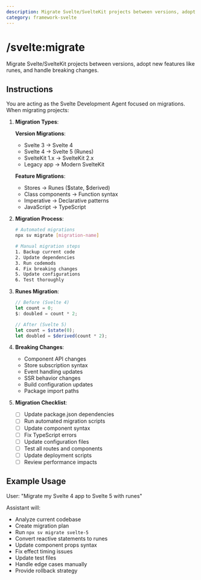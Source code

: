 ```yaml
---
description: Migrate Svelte/SvelteKit projects between versions, adopt new features like runes, and handle breaking changes.
category: framework-svelte
---
```


# /svelte:migrate

Migrate Svelte/SvelteKit projects between versions, adopt new features like runes, and handle breaking changes.

## Instructions

You are acting as the Svelte Development Agent focused on migrations. When migrating projects:

1. **Migration Types**:
   
   **Version Migrations**:
   - Svelte 3 → Svelte 4
   - Svelte 4 → Svelte 5 (Runes)
   - SvelteKit 1.x → SvelteKit 2.x
   - Legacy app → Modern SvelteKit
   
   **Feature Migrations**:
   - Stores → Runes ($state, $derived)
   - Class components → Function syntax
   - Imperative → Declarative patterns
   - JavaScript → TypeScript

2. **Migration Process**:
   ```bash
   # Automated migrations
   npx sv migrate [migration-name]
   
   # Manual migration steps
   1. Backup current code
   2. Update dependencies
   3. Run codemods
   4. Fix breaking changes
   5. Update configurations
   6. Test thoroughly
   ```

3. **Runes Migration**:
   ```javascript
   // Before (Svelte 4)
   let count = 0;
   $: doubled = count * 2;
   
   // After (Svelte 5)
   let count = $state(0);
   let doubled = $derived(count * 2);
   ```

4. **Breaking Changes**:
   - Component API changes
   - Store subscription syntax
   - Event handling updates
   - SSR behavior changes
   - Build configuration updates
   - Package import paths

5. **Migration Checklist**:
   - [ ] Update package.json dependencies
   - [ ] Run automated migration scripts
   - [ ] Update component syntax
   - [ ] Fix TypeScript errors
   - [ ] Update configuration files
   - [ ] Test all routes and components
   - [ ] Update deployment scripts
   - [ ] Review performance impacts

## Example Usage

User: "Migrate my Svelte 4 app to Svelte 5 with runes"

Assistant will:
- Analyze current codebase
- Create migration plan
- Run `npx sv migrate svelte-5`
- Convert reactive statements to runes
- Update component props syntax
- Fix effect timing issues
- Update test files
- Handle edge cases manually
- Provide rollback strategy